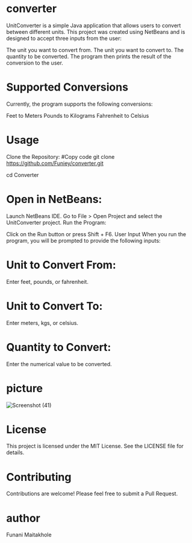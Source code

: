 # converter
UnitConverter is a simple Java application that allows users to convert between different units. This project was created using NetBeans and is designed to accept three inputs from the user:

The unit you want to convert from.
The unit you want to convert to.
The quantity to be converted.
The program then prints the result of the conversion to the user.

# Supported Conversions
Currently, the program supports the following conversions:

Feet to Meters
Pounds to Kilograms
Fahrenheit to Celsius

# Usage

Clone the Repository:
#Copy code
git clone https://github.com/Funiey/converter.git

cd Converter

# Open in NetBeans:

Launch NetBeans IDE.
Go to File > Open Project and select the UnitConverter project.
Run the Program:

Click on the Run button or press Shift + F6.
User Input
When you run the program, you will be prompted to provide the following inputs:

# Unit to Convert From:
Enter feet, pounds, or fahrenheit.

# Unit to Convert To:
Enter meters, kgs, or celsius.

# Quantity to Convert:
Enter the numerical value to be converted.

# picture
![Screenshot (41)](https://github.com/user-attachments/assets/ba6bceb5-0172-485d-8775-b1bb0b320c5e)

# License
This project is licensed under the MIT License. See the LICENSE file for details.

# Contributing
Contributions are welcome! Please feel free to submit a Pull Request.

# author
Funani Maitakhole
